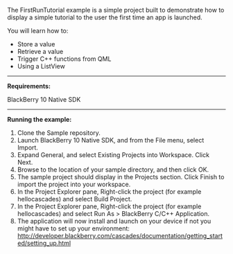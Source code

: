 The FirstRunTutorial example is a simple project built to demonstrate
how to display a simple tutorial to the user the first time an app is launched.

You will learn how to:
- Store a value 
- Retrieve a value
- Trigger C++ functions from QML
- Using a ListView


<hr />

<b>Requirements:</b>

BlackBerry 10 Native SDK

<hr />

<b>Running the example:</b>

1. Clone the Sample repository.
2. Launch BlackBerry 10 Native SDK, and from the File menu, select Import.
3. Expand General, and select Existing Projects into Workspace. Click Next.
4. Browse to the location of your sample directory, and then click OK.
5. The sample project should display in the Projects section. 
   Click Finish to import the project into your workspace.
6. In the Project Explorer pane, Right-click the project (for example hellocascades) 
   and select Build Project.
7. In the Project Explorer pane, Right-click the project (for example hellocascades) 
   and select Run As > BlackBerry C/C++ Application.
8. The application will now install and launch on your device if not you might
   have to set up your environment: 
   http://developer.blackberry.com/cascades/documentation/getting_started/setting_up.html
